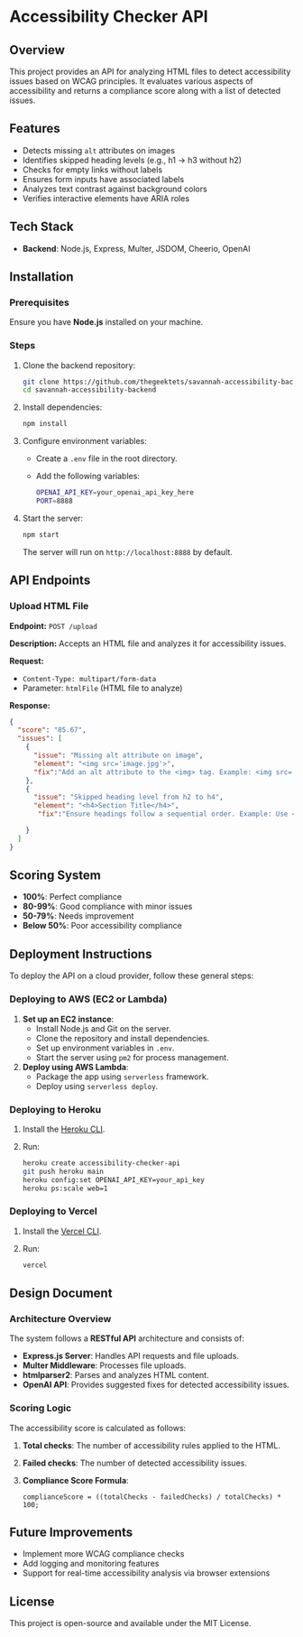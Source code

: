 # Accessibility Checker API

## Overview

This project provides an API for analyzing HTML files to detect accessibility issues based on WCAG principles. It evaluates various aspects of accessibility and returns a compliance score along with a list of detected issues.

## Features

- Detects missing `alt` attributes on images
- Identifies skipped heading levels (e.g., h1 → h3 without h2)
- Checks for empty links without labels
- Ensures form inputs have associated labels
- Analyzes text contrast against background colors
- Verifies interactive elements have ARIA roles

## Tech Stack

- **Backend**: Node.js, Express, Multer, JSDOM, Cheerio, OpenAI

## Installation

### Prerequisites

Ensure you have **Node.js** installed on your machine.

### Steps

1. Clone the backend repository:

   ```sh
   git clone https://github.com/thegeektets/savannah-accessibility-backend.git
   cd savannah-accessibility-backend
   ```

2. Install dependencies:

   ```sh
   npm install
   ```

3. Configure environment variables:
   - Create a `.env` file in the root directory.
   - Add the following variables:

     ```sh
     OPENAI_API_KEY=your_openai_api_key_here
     PORT=8888
     ```

4. Start the server:

   ```sh
   npm start
   ```

   The server will run on `http://localhost:8888` by default.

## API Endpoints

### Upload HTML File

**Endpoint:** `POST /upload`

**Description:** Accepts an HTML file and analyzes it for accessibility issues.

**Request:**

- `Content-Type: multipart/form-data`
- Parameter: `htmlFile` (HTML file to analyze)

**Response:**

```json
{
  "score": "85.67",
  "issues": [
    {
      "issue": "Missing alt attribute on image",
      "element": "<img src='image.jpg'>",
      "fix":"Add an alt attribute to the <img> tag. Example: <img src='image.jpg' alt='Description of the image'>"
    },
    {
      "issue": "Skipped heading level from h2 to h4",
      "element": "<h4>Section Title</h4>",
       "fix":"Ensure headings follow a sequential order. Example: Use <h1> for the main title, <h2> for subheadings, and so on."

    }
  ]
}
```

## Scoring System

- **100%**: Perfect compliance
- **80-99%**: Good compliance with minor issues
- **50-79%**: Needs improvement
- **Below 50%**: Poor accessibility compliance

## Deployment Instructions

To deploy the API on a cloud provider, follow these general steps:

### Deploying to AWS (EC2 or Lambda)

1. **Set up an EC2 instance**:
   - Install Node.js and Git on the server.
   - Clone the repository and install dependencies.
   - Set up environment variables in `.env`.
   - Start the server using `pm2` for process management.
2. **Deploy using AWS Lambda**:
   - Package the app using `serverless` framework.
   - Deploy using `serverless deploy`.

### Deploying to Heroku

1. Install the [Heroku CLI](https://devcenter.heroku.com/articles/heroku-cli).
2. Run:

   ```sh
   heroku create accessibility-checker-api
   git push heroku main
   heroku config:set OPENAI_API_KEY=your_api_key
   heroku ps:scale web=1
   ```

### Deploying to Vercel

1. Install the [Vercel CLI](https://vercel.com/docs/cli).
2. Run:

   ```sh
   vercel
   ```

## Design Document

### Architecture Overview

The system follows a **RESTful API** architecture and consists of:

- **Express.js Server**: Handles API requests and file uploads.
- **Multer Middleware**: Processes file uploads.
- **htmlparser2**: Parses and analyzes HTML content.
- **OpenAI API**: Provides suggested fixes for detected accessibility issues.

### Scoring Logic

The accessibility score is calculated as follows:

1. **Total checks**: The number of accessibility rules applied to the HTML.
2. **Failed checks**: The number of detected accessibility issues.
3. **Compliance Score Formula**:

   ```
   complianceScore = ((totalChecks - failedChecks) / totalChecks) * 100;
   ```

## Future Improvements

- Implement more WCAG compliance checks
- Add logging and monitoring features
- Support for real-time accessibility analysis via browser extensions

## License

This project is open-source and available under the MIT License.
